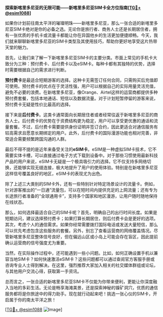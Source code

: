 **探索新喀里多尼亚的无限可能——新喀里多尼亚SIM卡全方位指南[[TG💪+ @esim1088](https://t.me/s/esim1088)]**

如果你计划前往南太平洋的璀璨明珠——新喀里多尼亚，那么一张合适的新喀里多尼亚SIM卡绝对是你的必备之选。无论你是旅行者、商务人士还是长期居住者，拥有一张优质的手机卡或流量卡都能让你在异国他乡的生活更加便捷顺畅。今天，我们就来聊聊新喀里多尼亚的SIM卡类型及其使用技巧，帮助你更好地享受这片热带天堂的魅力。

首先，让我们来了解一下新喀里多尼亚SIM卡的主要分类。市面上常见的手机卡大致分为三种：预付费卡、后付费卡以及eSIM卡。每种卡都有其独特的优势，选择时需要根据自己的需求进行判断。

**预付费卡**是最适合短期游客的选择。这种卡无需签订任何合同，只需购买后充值即可使用。预付费卡的优点在于灵活性强，用户可以根据自己的实际用量灵活充值，避免不必要的浪费。在新喀里多尼亚，像Orange、Airtel这样的运营商都提供多种预付费套餐，包括本地通话、短信以及数据流量。对于计划短暂停留的游客来说，预付费卡无疑是性价比最高的选择。

接下来是**后付费卡**。这类卡通常面向长期居住者或者经常往返于新喀里多尼亚的商务人士。后付费卡的优势在于资费结构更为稳定，用户可以享受更优惠的通话和流量套餐。不过，后付费卡需要提供身份证明并签订合约，因此更适合对通信服务有较高需求且愿意长期绑定的用户。此外，后付费卡的国际漫游功能也相对完善，非常适合需要频繁跨国沟通的人群。

最后不得不提的是近年来备受关注的**eSIM卡**。eSIM是一种虚拟SIM卡技术，它不需要实体卡槽，可以直接通过电子方式下载到设备中。对于那些习惯使用最新科技产品的用户来说，eSIM卡无疑是一个极具吸引力的选择。它不仅支持多网络切换，还能够实现无缝连接，极大地提升了用户的使用体验。特别是在新喀里多尼亚这样信号覆盖良好的地区，eSIM卡的表现尤为出色。

除了上述三大类别的SIM卡外，还有一些特别针对特定场景设计的流量卡。例如，针对游客推出的“一日通”流量包，可以在短时间内提供充足的上网流量；还有专为长途旅行者准备的“全球通用卡”，支持多个国家和地区漫游，让用户随时随地保持在线状态。

那么，如何选择最适合自己的SIM卡呢？首先，明确自己的出行时间长度。如果是短期访问，建议选择预付费卡；如果打算长期居住，则后付费卡会是更好的选项。其次，考虑个人的通信需求。如果你经常需要拨打国际电话或发送大量短信，那么可以优先考虑包含这些服务的套餐。另外，别忘了查看运营商的网络覆盖情况。尽管新喀里多尼亚整体信号良好，但在偏远山区或小岛上可能会存在盲区，因此提前确认运营商的信号强度尤为重要。

当然，在实际操作过程中，还可能遇到一些小问题。比如，如何正确设置手机以兼容当地SIM卡？如何快速激活eSIM卡？这些问题都可以通过查阅官方客服手册或咨询专业人士得到解决。在这里，强烈推荐大家加入相关的社交媒体群组或论坛，与其他用户交流心得，获取第一手资讯。

总而言之，一张合适的新喀里多尼亚SIM卡不仅能为你带来便利，更能让你深度融入当地的多彩生活。无论是畅享海滩美景，还是探索神秘的镍矿洞穴，优质的通信服务都将是你旅途中的得力助手。现在就行动起来吧！挑选一张心仪的SIM卡，开启属于你的南太平洋之旅！

[[TG💪+ @esim1088](https://t.me/s/esim1088) ![Image](https://i.postimg.cc/4NQfJmqS/Snipaste-2025-05-13-00-14-12.png)]